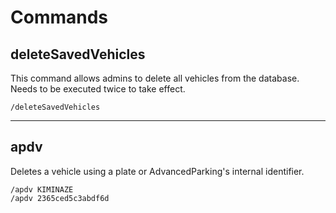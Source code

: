 # Commands

## deleteSavedVehicles

This command allows admins to delete all vehicles from the database. Needs to be executed twice to take effect.

```
/deleteSavedVehicles
```



***

## apdv

Deletes a vehicle using a plate or AdvancedParking's internal identifier.

```
/apdv KIMINAZE
/apdv 2365ced5c3abdf6d
```
